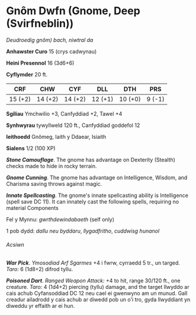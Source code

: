 # Gnôm Dwfn (Gnome, Deep (Svirfneblin))

*Deudroedig gnôm) bach, niwtral da*

**Anhawster Curo** 15 (crys cadwynau)

**Heini Presennol** 16 (3d6+6)

**Cyflymder** 20 ft.

| CRF     | CHW     | CYF     | DLL     | DTH     | PRS    |
|---------|---------|---------|---------|---------|--------|
| 15 (+2) | 14 (+2) | 14 (+2) | 12 (+1) | 10 (+0) | 9 (-1) |

**Sgiliau** Ymchwilio +3, Canfyddiad +2, Tawel +4

**Synhwyrau** tywyllweld 120 ft., Canfyddiad goddefol 12

**Ieithoedd** Gnômeg, Iaith y Ddaear, Isiaith

**Sialens** 1/2 (100 XP)

***Stone Camouflage***. The gnome has advantage on Dexterity (Stealth) checks made to hide in rocky terrain.

***Gnome Cunning***. The gnome has advantage on Intelligence, Wisdom, and Charisma saving throws against magic.

***Innate Spellcasting***. The gnome's innate spellcasting ability is Intelligence (spell save DC 11). It can innately cast the following spells, requiring no material Components

Fel y Mynnu: *gwrthdewindabaeth* (self only)

1 pob dydd: *dallu neu byddaru*, *llygadfritho*, *cuddwisg hunanol*

###### Acsiwn

***War Pick***. *Ymosodiad Arf Sgarmes* +4 i fwrw, cyrraedd 5 tr., un targed. *Taro:* 6 (1d8+2) difrod tyllu.

***Poisoned Dart***. *Ranged Weapon Attack:* +4 to hit, range 30/120 ft., one creature. *Taro:* 4 (1d4+2) piercing (tyllu) damage, and the target llwyddo ar cais achub Cyfansoddiad DC 12 neu cael ei gwenwyno am un munud. Gall creadur ailadrodd y cais achub ar diwedd pob un o'i tro, gyda llwyddiant yn diweddu yr effaith ar ei hun.